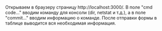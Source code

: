 Открываем в браузеру страницу http://localhost:3000/. В поле "cmd code..." вводим команду для консоли (dir, netstat  и т.д.), а в поле "commit..." вводим информацию о команде. После отправки формы в таблице выводится вся необходимая информация.